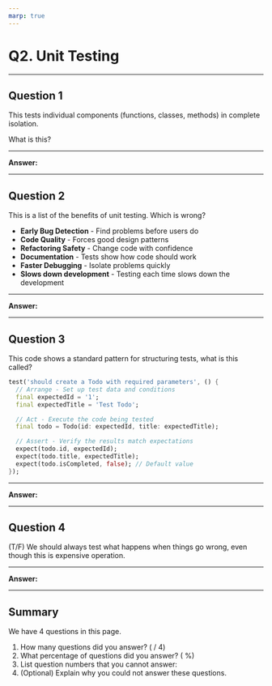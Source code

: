 ```yaml
---
marp: true
---
```


# Q2. Unit Testing

---

## Question 1

This tests individual components (functions, classes, methods) in complete isolation.

What is this?

---

**Answer:**


---

## Question 2

This is a list of the benefits of unit testing. Which is wrong?

- **Early Bug Detection** - Find problems before users do
- **Code Quality** - Forces good design patterns
- **Refactoring Safety** - Change code with confidence
- **Documentation** - Tests show how code should work
- **Faster Debugging** - Isolate problems quickly
- **Slows down development** - Testing each time slows down the development

---

**Answer:**


---

## Question 3

This code shows a standard pattern for structuring tests, what is this called?

```dart
test('should create a Todo with required parameters', () {
  // Arrange - Set up test data and conditions
  final expectedId = '1';
  final expectedTitle = 'Test Todo';

  // Act - Execute the code being tested
  final todo = Todo(id: expectedId, title: expectedTitle);

  // Assert - Verify the results match expectations
  expect(todo.id, expectedId);
  expect(todo.title, expectedTitle);
  expect(todo.isCompleted, false); // Default value
});
```

---

**Answer:**


---

## Question 4

(T/F) We should always test what happens when things go wrong, even though this is expensive operation.

---

**Answer:**


---

## Summary

We have 4 questions in this page.

1. How many questions did you answer? ( / 4)
2. What percentage of questions did you answer? (  %)
3. List question numbers that you cannot answer:
4. (Optional) Explain why you could not answer these questions.
